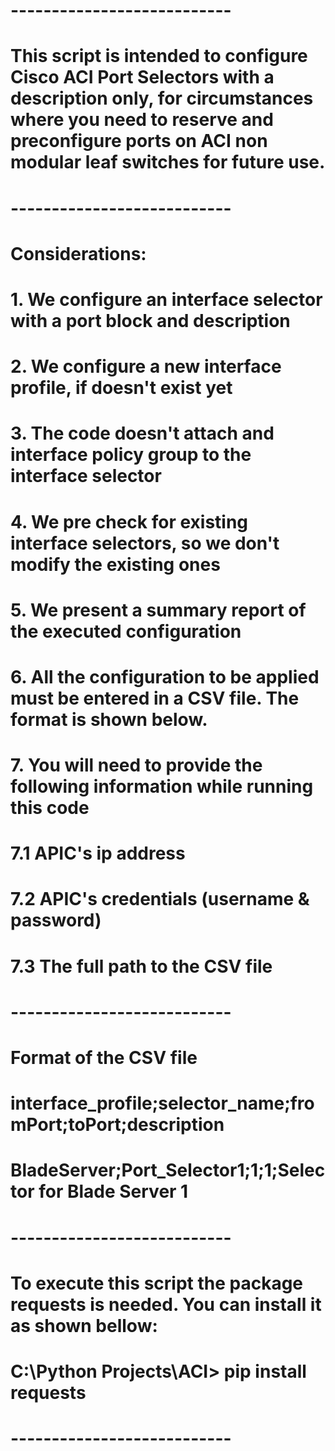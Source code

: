 # ---------------------------
# This script is intended to configure Cisco ACI Port Selectors with a description only, for circumstances where you need to reserve and preconfigure ports on ACI non modular leaf switches for future use. 
# ---------------------------
# Considerations:
# 1. We configure an interface selector with a port block and description
# 2. We configure a new interface profile, if doesn't exist yet
# 3. The code doesn't attach and interface policy group to the interface selector
# 4. We pre check for existing interface selectors, so we don't modify the existing ones
# 5. We present a summary report of the executed configuration 
# 6. All the configuration to be applied must be entered in a CSV file. The format is shown below.
# 7. You will need to provide the following information while running this code
#   7.1 APIC's ip address
#   7.2 APIC's credentials (username & password)
#   7.3 The full path to the CSV file
# ---------------------------
# Format of the CSV file
# interface_profile;selector_name;fromPort;toPort;description
# BladeServer;Port_Selector1;1;1;Selector for Blade Server 1
# ---------------------------
# To execute this script the package requests is needed. You can install it as shown bellow:
# C:\Python Projects\ACI> pip install requests
# ---------------------------
